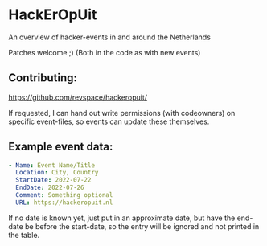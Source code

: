 # HackErOpUit

An overview of hacker-events in and around the Netherlands

Patches welcome ;) (Both in the code as with new events)

## Contributing:

https://github.com/revspace/hackeropuit/

If requested, I can hand out write permissions (with codeowners) on specific event-files, so events can update these themselves.

## Example event data:

```yaml
- Name: Event Name/Title
  Location: City, Country
  StartDate: 2022-07-22
  EndDate: 2022-07-26
  Comment: Something optional
  URL: https://hackeropuit.nl
```

If no date is known yet, just put in an approximate date, but have the end-date be before the start-date, so the entry will be ignored and not printed in the table.
